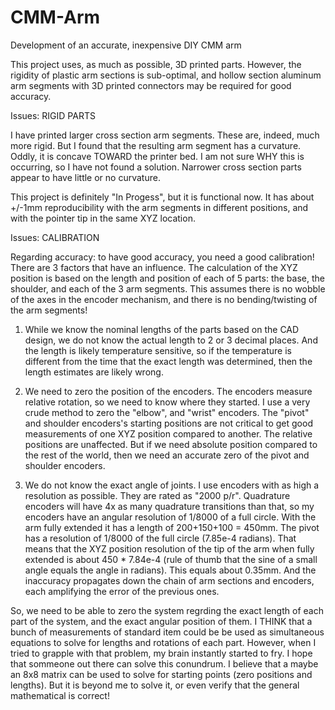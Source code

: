 # CMM-Arm
Development of an accurate, inexpensive DIY CMM arm

This project uses, as much as possible, 3D printed parts.  However, the rigidity of plastic arm sections is sub-optimal, and hollow section aluminum arm segments with 3D printed connectors may be required for good accuracy.

Issues: RIGID PARTS

I have printed larger cross section arm segments.  These are, indeed, much more rigid.  But I found that the resulting arm segment has a curvature.  Oddly, it is concave TOWARD the printer bed.  I am not sure WHY this is occurring, so I have not found a solution.  Narrower cross section parts appear to have little or no curvature.

This project is definitely "In Progess", but it is functional now.  It has about +/-1mm reproducibility with the arm segments in different positions, and with the pointer tip in the same XYZ location.

Issues: CALIBRATION

Regarding accuracy: to have good accuracy, you need a good calibration!  There are 3 factors that have an influence.  The calculation of the XYZ position is based on the length and position of each of 5 parts: the base, the shoulder, and each of the 3 arm segments.  This assumes there is no wobble of the axes in the encoder mechanism, and there is no bending/twisting of the arm segments!

1)  While we know the nominal lengths of the parts based on the CAD design, we do not know the actual length to 2 or 3 decimal places.  And the length is likely temperature sensitive, so if the temperature is different from the time that the exact length was determined, then the length estimates are likely wrong.

2)  We need to zero the position of the encoders.  The encoders measure relative rotation, so we need to know where they started.  I use a very crude method to zero the "elbow", and "wrist" encoders.  The "pivot" and shoulder encoders's starting positions are not critical to get good measurements of one XYZ position compared to another.  The relative positions are unaffected.  But if we need absolute position compared to the rest of the world, then we need an accurate zero of the pivot and shoulder encoders.

3)  We do not know the exact angle of joints.  I use encoders with as high a resolution as possible.  They are rated as "2000 p/r".  Quadrature encoders will have 4x as many quadrature transitions than that, so my encoders have an angular resolution of 1/8000 of a full circle.  With the arm fully extended it has a length of 200+150+100 = 450mm.  The pivot has a resolution of 1/8000 of the full circle (7.85e-4 radians). That means that the XYZ position resolution of the tip of the arm when fully extended is about 450 * 7.84e-4 (rule of thumb that the sine of a small angle equals the angle in radians).  This equals about 0.35mm.  And the inaccuracy propagates down the chain of arm sections and encoders, each amplifying the error of the previous ones.

So, we need to be able to zero the system regrding the exact length of each part of the system, and the exact angular position of them.  I THINK that a bunch of measurements of  standard item could be be used as simultaneous equations to solve for lengths and rotations of each part.  However, when I tried to grapple with that problem, my brain instantly started to fry.  I hope that sommeone out there can solve this conundrum.  I believe that a maybe an 8x8 matrix can be used to solve for starting points (zero positions and lengths).  But it is beyond me to solve it, or even verify that the general mathematical is correct!
